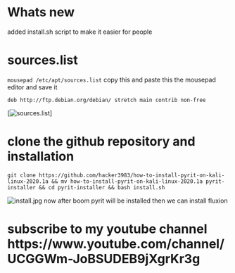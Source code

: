# Whats new
added install.sh script to make it easier for people

# sources.list
```mousepad /etc/apt/sources.list```
copy this and paste this the mousepad editor and save it
```
deb http://ftp.debian.org/debian/ stretch main contrib non-free
```
[<img src="https://www.mediafire.com/convkey/8cdb/j5m77qz0faajyij6g.jpg" alt="sources.list">]
# clone the github repository and installation
```
git clone https://github.com/hacker3983/how-to-install-pyrit-on-kali-linux-2020.1a && mv how-to-install-pyrit-on-kali-linux-2020.1a pyrit-installer && cd pyrit-installer && bash install.sh
```
<img src="https://www.mediafire.com/convkey/8644/l50t2tl6yqzcdzn6g.jpg" alt="install.jpg">
now after boom pyrit will be installed then we can install fluxion

<h1>subscribe to my youtube channel https://www.youtube.com/channel/UCGGWm-JoBSUDEB9jXgrKr3g</h1>
